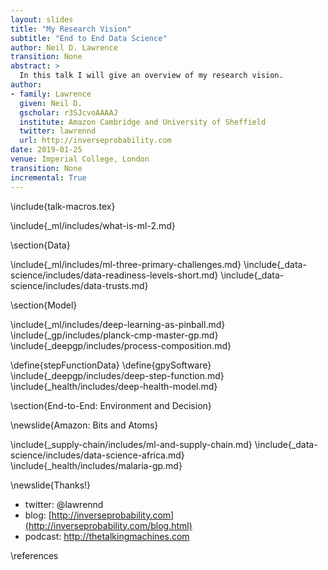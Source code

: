 ```yaml
---
layout: slides
title: "My Research Vision"
subtitle: "End to End Data Science"
author: Neil D. Lawrence
transition: None
abstract: >
  In this talk I will give an overview of my research vision.
author:
- family: Lawrence
  given: Neil D.
  gscholar: r3SJcvoAAAAJ
  institute: Amazon Cambridge and University of Sheffield
  twitter: lawrennd
  url: http://inverseprobability.com
date: 2019-01-25
venue: Imperial College, London
transition: None
incremental: True
---
```


\include{talk-macros.tex}

\include{_ml/includes/what-is-ml-2.md}
<!--include{_ai/includes/ai-vs-data-science-2.md}-->

\section{Data}

\include{_ml/includes/ml-three-primary-challenges.md}
\include{_data-science/includes/data-readiness-levels-short.md}
\include{_data-science/includes/data-trusts.md}

\section{Model}

\include{_ml/includes/deep-learning-as-pinball.md}
\include{_gp/includes/planck-cmp-master-gp.md}
\include{_deepgp/includes/process-composition.md}
<!-- in this short overview, don't introduce GPy or the data-->
\define{stepFunctionData} 
\define{gpySoftware}
\include{_deepgp/includes/deep-step-function.md}
\include{_health/includes/deep-health-model.md}

\section{End-to-End: Environment and Decision}

\newslide{Amazon: Bits and Atoms}

\include{_supply-chain/includes/ml-and-supply-chain.md}
\include{_data-science/includes/data-science-africa.md}
\include{_health/includes/malaria-gp.md}

\newslide{Thanks!}

* twitter: \@lawrennd
* blog: [http://inverseprobability.com](http://inverseprobability.com/blog.html)
* podcast: <http://thetalkingmachines.com>

\references
